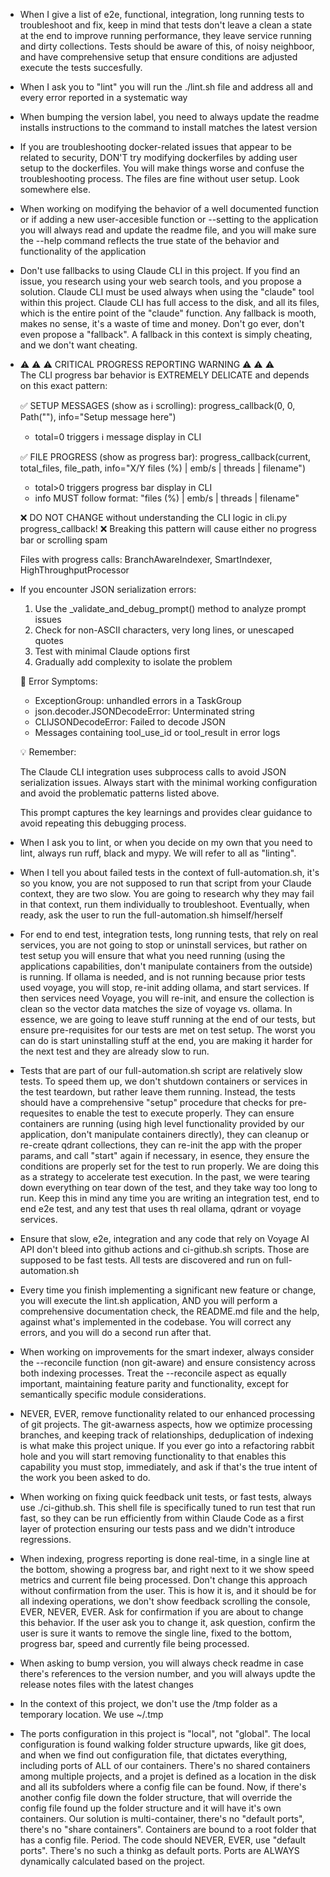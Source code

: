 - When I give a list of e2e, functional, integration, long running tests to troubleshoot and fix, keep in mind that tests don't leave a clean a state at the end to improve running performance, they leave service running and dirty collections. Tests should be aware of this, of noisy neighboor, and have comprehensive setup that ensure conditions are adjusted execute the tests succesfully.

- When I ask you to "lint" you will run the ./lint.sh file and address all and every error reported in a systematic way

- When bumping the version label, you need to always update the readme installs instructions to the command to install matches the latest version
- If you are troubleshooting docker-related issues that appear to be related to security, DON'T try modifying dockerfiles by adding user setup to the dockerfiles. You will make things worse and confuse the troubleshooting process. The files are fine without user setup. Look somewhere else.
- When working on modifying the behavior of a well documented function or if adding a new user-accesible function or --setting to the application you will always read and update the readme file, and you will make sure the --help command reflects the true state of the behavior and functionality of the application
- Don't use fallbacks to using Claude CLI in this project. If you find an issue, you research using your web search tools, and you propose a solution. Claude CLI must be used always when using the "claude" tool within this project. Claude CLI has full access to the disk, and all its files, which is the entire point of the "claude" function. Any fallback is mooth, makes no sense, it's a waste of time and money. Don't go ever, don't even propose a "fallback". A fallback in this context is simply cheating, and we don't want cheating.

- ⚠️  ⚠️  ⚠️  CRITICAL PROGRESS REPORTING WARNING ⚠️  ⚠️  ⚠️  
  The CLI progress bar behavior is EXTREMELY DELICATE and depends on this exact pattern:
  
  ✅ SETUP MESSAGES (show as ℹ️ scrolling):
     progress_callback(0, 0, Path(""), info="Setup message here")
     - total=0 triggers ℹ️ message display in CLI
  
  ✅ FILE PROGRESS (show as progress bar):
     progress_callback(current, total_files, file_path, info="X/Y files (%) | emb/s | threads | filename")
     - total>0 triggers progress bar display in CLI
     - info MUST follow format: "files (%) | emb/s | threads | filename"
  
  ❌ DO NOT CHANGE without understanding the CLI logic in cli.py progress_callback!
  ❌ Breaking this pattern will cause either no progress bar or scrolling spam
  
  Files with progress calls: BranchAwareIndexer, SmartIndexer, HighThroughputProcessor
- If you encounter JSON serialization errors:
  1. Use the _validate_and_debug_prompt() method to analyze prompt issues
  2. Check for non-ASCII characters, very long lines, or unescaped quotes
  3. Test with minimal Claude options first
  4. Gradually add complexity to isolate the problem

  🚨 Error Symptoms:

  - ExceptionGroup: unhandled errors in a TaskGroup
  - json.decoder.JSONDecodeError: Unterminated string
  - CLIJSONDecodeError: Failed to decode JSON
  - Messages containing tool_use_id or tool_result in error logs

  💡 Remember:

  The Claude CLI integration uses subprocess calls to avoid JSON serialization issues. Always start with the minimal working configuration and
  avoid the problematic patterns listed above.

  This prompt captures the key learnings and provides clear guidance to avoid repeating this debugging process.
- When I ask you to lint, or when you decide on my own that you need to lint, always run ruff, black and mypy. We will refer to all as "linting".
- When I tell you about failed tests in the context of full-automation.sh, it's so you know, you are not supposed to run that script from your Claude context, they are two slow. You are going to research why they may fail in that context, run them individually to troubleshoot. Eventually, when ready, ask the user to run the full-automation.sh himself/herself
- For end to end test, integration tests, long running tests, that rely on real services, you are not going to stop or uninstall services, but rather on test setup you will ensure that what you need running (using the applications capabilities, don't manipulate containers from the outside) is running. If ollama is needed, and is not running because prior tests used voyage, you will stop, re-init adding ollama, and start services. If then services need Voyage, you will re-init, and ensure the collection is clean so the vector data matches the size of voyage vs. ollama. In essence, we are going to leave stuff running at the end of our tests, but ensure pre-requisites for our tests are met on test setup. The worst you can do is start uninstalling stuff at the end, you are making it harder for the next test and they are already slow to run.
- Tests that are part of our full-automation.sh script are relatively slow tests. To speed them up, we don't shutdown containers or services in the test teardown, but rather leave them running. Instead, the tests should have a comprehensive "setup" procedure that checks for pre-requesites to enable the test to execute properly. They can ensure containers are running (using high level functionality provided by our application, don't manipulate containers directly), they can cleanup or re-create qdrant collections, they can re-init the app with the proper params, and call "start" again if necessary, in esence, they ensure the conditions are properly set for the test to run properly. We are doing this as a strategy to accelerate test execution. In the past, we were tearing down everything on tear down of the test, and they take way too long to run. Keep this in mind any time you are writing an integration test, end to end e2e test, and any test that uses th real ollama, qdrant or voyage services.
- Ensure that slow, e2e, integration and any code that rely on Voyage AI API don't bleed into github actions and ci-github.sh scripts. Those are supposed to be fast tests. All tests are discovered and run on full-automation.sh
- Every time you finish implementing a significant new feature or change, you will execute the lint.sh application, AND you will perform a comprehensive documentation check, the README.md file and the help, against what's implemented in the codebase. You will correct any errors, and you will do a second run after that.
- When working on improvements for the smart indexer, always consider the --reconcile function (non git-aware) and ensure consistency across both indexing processes. Treat the --reconcile aspect as equally important, maintaining feature parity and functionality, except for semantically specific module considerations.
- NEVER, EVER, remove functionality related to our enhanced processing of git projects. The git-awarness aspects, how we optimize processing branches, and keeping track of relationships, deduplication of indexing is what make this project unique. If you ever go into a refactoring rabbit hole and you will start removing functionality to that enables this capability you must stop, immediately, and ask if that's the true intent of the work you been asked to do.
- When working on fixing quick feedback unit tests, or fast tests, always use ./ci-github.sh. This shell file is specifically tuned to run test that run fast, so they can be run efficiently from within Claude Code as a first layer of protection ensuring our tests pass and we didn't introduce regressions.
- When indexing, progress reporting is done real-time, in a single line at the bottom, showing a progress bar, and right next to it we show speed metrics and current file being processed. Don't change this approach without confirmation from the user. This is how it is, and it should be for all indexing operations, we don't show feedback scrolling the console, EVER, NEVER, EVER. Ask for confirmation if you are about to change this behavior. If the user ask you to change it, ask question, confirm the user is sure it wants to remove the single line, fixed to the bottom, progress bar, speed and currently file being processed.
- When asking to bump version, you will always check readme in case there's references to the version number, and you will always updte the release notes files with the latest changes
- In the context of this project, we don't use the /tmp folder as a temporary location. We use ~/.tmp
- The ports configuration in this project is "local", not "global". The local configuration is found walking folder structure upwards, like git does, and when we find out configuration file, that dictates everything, including ports of ALL of our containers. There's no shared containers among multiple projects, and a projet is defined as a location in the disk and all its subfolders where a config file can be found. Now, if there's another config file down the folder structure, that will override the config file found up the folder structure and it will have it's own containers. Our solution is multi-container, there's no "default ports", there's no "share containers". Containers are bound to a root folder that has a config file. Period. The code should NEVER, EVER, use "default ports". There's no such a thinkg as default ports. Ports are ALWAYS dynamically calculated based on the project.